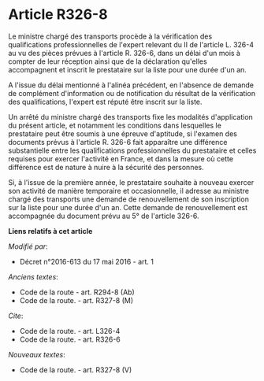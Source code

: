 # Article R326-8

Le ministre chargé des transports procède à la vérification des qualifications professionnelles de l'expert relevant du II de
l'article L. 326-4 au vu des pièces prévues à l'article R. 326-6, dans un délai d'un mois à compter de leur réception ainsi
que de la déclaration qu'elles accompagnent et inscrit le prestataire sur la liste pour une durée d'un an. 

A l'issue du délai mentionné à l'alinéa précédent, en l'absence de demande de complément d'information ou de notification du
résultat de la vérification des qualifications, l'expert est réputé être inscrit sur la liste. 

Un arrêté du ministre chargé des transports fixe les modalités d'application du présent article, et notamment les conditions
dans lesquelles le prestataire peut être soumis à  une épreuve d'aptitude, si l'examen des documents prévus à l'article R.
326-6 fait apparaître une différence substantielle entre les qualifications professionnelles du prestataire et celles
requises pour exercer l'activité en France, et dans la mesure où cette différence est de nature à nuire à la sécurité des
personnes. 

Si, à l'issue de la première année, le prestataire souhaite à nouveau exercer son activité de manière temporaire et
occasionnelle, il adresse au ministre chargé des transports une demande de renouvellement de son inscription sur la liste
pour une durée d'un an. Cette demande de renouvellement est accompagnée du document prévu au 5° de l'article 326-6.

**Liens relatifs à cet article**

_Modifié par_:

  - Décret n°2016-613 du 17 mai 2016 - art. 1

_Anciens textes_:

  - Code de la route - art. R294-8 (Ab)
  - Code de la route. - art. R327-8 (M)

_Cite_:

  - Code de la route. - art. L326-4
  - Code de la route. - art. R326-6

_Nouveaux textes_:

  - Code de la route. - art. R327-8 (V)
